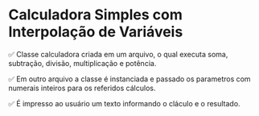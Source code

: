 # Calculadora Simples com Interpolação de Variáveis

✅ Classe calculadora criada em um arquivo, o qual executa soma, subtração, divisão, multiplicação e potência.

✅ Em outro arquivo a classe é instanciada e passado os parametros com numerais inteiros para os referidos cálculos.

✅ É impresso ao usuário um texto informando o cláculo e o resultado.
